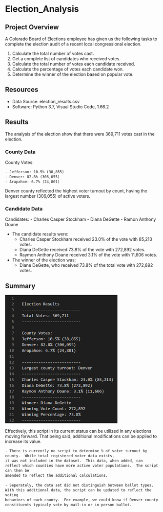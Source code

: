 # Election_Analysis

## Project Overview
A Colorado Board of Elections employee has given us the following tasks to complete the election audit of a recent local congressional election.

1. Calculate the total number of votes cast.
2. Get a complete list of candidates who received votes.
3. Calculate the total number of votes each candidate received.
4. Calculate the percentage of votes each candidate won.
5. Determine the winner of the election based on popular vote.

## Resources
- Data Source: election_results.csv
- Software: Python 3.7, Visual Studio Code, 1.66.2

## Results
The analysis of the election show that there were 369,711 votes cast in the election.

### County Data
County Votes:

    - Jefferson: 10.5% (38,855)
    - Denver: 82.8% (306,055)
    - Arapahoe: 6.7% (24,801)

Denver county reflected the highest voter turnout by count, having the largest number (306,055) of active voters.

### Candidate Data
Candidates:
    - Charles Casper Stockham
    - Diana DeGette
    - Ramon Anthony Doane
- The candidate results were:
    - Charles Casper Stockham received 23.0% of the vote with 85,213 votes.
    - Diana DeGette received 73.8% of the vote with 272,892 votes.
    - Raymon Anthony Doane received 3.1% of the vote with 11,606 votes.
- The winner of the election was:
    - Diane DeGette, who received 73.8% of the total vote with 272,892 votes.

## Summary
![](analysis/Print_Data.png)

Effectively, this script in its current status can be utilized in any elections moving forward.  That being said,
additional modifications can be applied to increase its value.

    - There is currently no script to determine % of voter turnout by county.  While total registered voter data exists, 
    it was not included in the dataset.  This data, when added, can reflect which counties have more active voter populations.  The script can then be
    amended to reflect the additional calculations.
    
    - Seperately, the data set did not distinguish between ballot types.  With this additional data, the script can be updated to reflect the voting 
    behaviors of each county.  For example, we could know if Denver county constituents typicaly vote by mail-in or in-person ballot.
